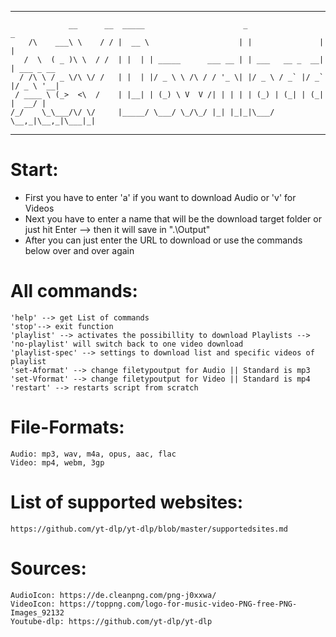 **********************************************************************************

                 __      __  _____                      _                 _           
        /\    ___\ \    / / |  __ \                    | |               | |          
       /  \  ( _ )\ \  / /  | |  | | _____      ___ __ | | ___   __ _  __| | ___ _ __ 
      / /\ \ / _ \/\ \/ /   | |  | |/ _ \ \ /\ / / '_ \| |/ _ \ / _` |/ _` |/ _ \ '__|
     / ____ \ (_>  <\  /    | |__| | (_) \ V  V /| | | | | (_) | (_| | (_| |  __/ |   
    /_/    \_\___/\/ \/     |_____/ \___/ \_/\_/ |_| |_|_|\___/ \__,_|\__,_|\___|_| 
  
**********************************************************************************
Start:
=====
- First you have to enter 'a' if you want to download Audio or 'v' for Videos
- Next you have to enter a name that will be the download target folder or just hit Enter --> then it will save in ".\\Output"
- After you can just enter the URL to download or use the commands below over and over again

All commands:
=============
    'help' --> get List of commands
    'stop'--> exit function
    'playlist' --> activates the possibillity to download Playlists --> 'no-playlist' will switch back to one video download
    'playlist-spec' --> settings to download list and specific videos of playlist
    'set-Aformat' --> change filetypoutput for Audio || Standard is mp3
    'set-Vformat' --> change filetypoutput for Video || Standard is mp4
    'restart' --> restarts script from scratch

File-Formats:
=============
    Audio: mp3, wav, m4a, opus, aac, flac
    Video: mp4, webm, 3gp

List of supported websites:
===========================
    https://github.com/yt-dlp/yt-dlp/blob/master/supportedsites.md

Sources:
=======
    AudioIcon: https://de.cleanpng.com/png-j0xxwa/
    VideoIcon: https://toppng.com/logo-for-music-video-PNG-free-PNG-Images_92132
    Youtube-dlp: https://github.com/yt-dlp/yt-dlp
